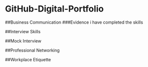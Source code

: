 # GitHub-Digital-Portfolio
##Business Communication
###Evidence 
i have completed the skills 

##Interview Skills 

##Mock Interview 

##Professional Networking 

##Workplace Etiquette
